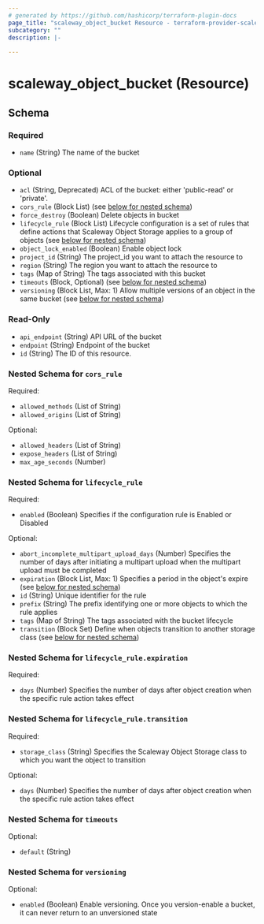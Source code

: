```yaml
---
# generated by https://github.com/hashicorp/terraform-plugin-docs
page_title: "scaleway_object_bucket Resource - terraform-provider-scaleway"
subcategory: ""
description: |-
  
---
```


# scaleway_object_bucket (Resource)





<!-- schema generated by tfplugindocs -->
## Schema

### Required

- `name` (String) The name of the bucket

### Optional

- `acl` (String, Deprecated) ACL of the bucket: either 'public-read' or 'private'.
- `cors_rule` (Block List) (see [below for nested schema](#nestedblock--cors_rule))
- `force_destroy` (Boolean) Delete objects in bucket
- `lifecycle_rule` (Block List) Lifecycle configuration is a set of rules that define actions that Scaleway Object Storage applies to a group of objects (see [below for nested schema](#nestedblock--lifecycle_rule))
- `object_lock_enabled` (Boolean) Enable object lock
- `project_id` (String) The project_id you want to attach the resource to
- `region` (String) The region you want to attach the resource to
- `tags` (Map of String) The tags associated with this bucket
- `timeouts` (Block, Optional) (see [below for nested schema](#nestedblock--timeouts))
- `versioning` (Block List, Max: 1) Allow multiple versions of an object in the same bucket (see [below for nested schema](#nestedblock--versioning))

### Read-Only

- `api_endpoint` (String) API URL of the bucket
- `endpoint` (String) Endpoint of the bucket
- `id` (String) The ID of this resource.

<a id="nestedblock--cors_rule"></a>
### Nested Schema for `cors_rule`

Required:

- `allowed_methods` (List of String)
- `allowed_origins` (List of String)

Optional:

- `allowed_headers` (List of String)
- `expose_headers` (List of String)
- `max_age_seconds` (Number)


<a id="nestedblock--lifecycle_rule"></a>
### Nested Schema for `lifecycle_rule`

Required:

- `enabled` (Boolean) Specifies if the configuration rule is Enabled or Disabled

Optional:

- `abort_incomplete_multipart_upload_days` (Number) Specifies the number of days after initiating a multipart upload when the multipart upload must be completed
- `expiration` (Block List, Max: 1) Specifies a period in the object's expire (see [below for nested schema](#nestedblock--lifecycle_rule--expiration))
- `id` (String) Unique identifier for the rule
- `prefix` (String) The prefix identifying one or more objects to which the rule applies
- `tags` (Map of String) The tags associated with the bucket lifecycle
- `transition` (Block Set) Define when objects transition to another storage class (see [below for nested schema](#nestedblock--lifecycle_rule--transition))

<a id="nestedblock--lifecycle_rule--expiration"></a>
### Nested Schema for `lifecycle_rule.expiration`

Required:

- `days` (Number) Specifies the number of days after object creation when the specific rule action takes effect


<a id="nestedblock--lifecycle_rule--transition"></a>
### Nested Schema for `lifecycle_rule.transition`

Required:

- `storage_class` (String) Specifies the Scaleway Object Storage class to which you want the object to transition

Optional:

- `days` (Number) Specifies the number of days after object creation when the specific rule action takes effect



<a id="nestedblock--timeouts"></a>
### Nested Schema for `timeouts`

Optional:

- `default` (String)


<a id="nestedblock--versioning"></a>
### Nested Schema for `versioning`

Optional:

- `enabled` (Boolean) Enable versioning. Once you version-enable a bucket, it can never return to an unversioned state

